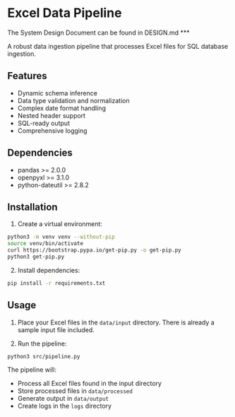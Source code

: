 # Excel Data Pipeline

The System Design Document can be found in DESIGN.md ***

A robust data ingestion pipeline that processes Excel files for SQL database ingestion.


## Features

- Dynamic schema inference
- Data type validation and normalization
- Complex date format handling
- Nested header support
- SQL-ready output
- Comprehensive logging

## Dependencies

- pandas >= 2.0.0
- openpyxl >= 3.1.0
- python-dateutil >= 2.8.2

## Installation

1. Create a virtual environment:
```bash
python3 -m venv venv --without-pip
source venv/bin/activate
curl https://bootstrap.pypa.io/get-pip.py -o get-pip.py
python3 get-pip.py
```

2. Install dependencies:
```bash
pip install -r requirements.txt
```

## Usage

1. Place your Excel files in the `data/input` directory. There is already a sample input file included.

2. Run the pipeline:
```bash
python3 src/pipeline.py
```

The pipeline will:
- Process all Excel files found in the input directory
- Store processed files in `data/processed`
- Generate output in `data/output`
- Create logs in the `logs` directory

